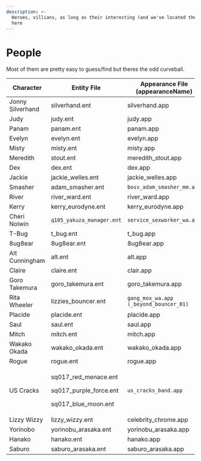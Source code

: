 ```yaml
---
description: >-
  Heroes, villians, as long as their interesting (and we've located them) their
  here
---
```


# People

Most of them are pretty easy to guess/find but theres the odd curveball.



| Character        | Entity File                                                                        | Appearance File (appearanceName)       |
| ---------------- | ---------------------------------------------------------------------------------- | -------------------------------------- |
| Jonny Silverhand | silverhand.ent                                                                     | silverhand.app                         |
| Judy             | judy.ent                                                                           | judy.app                               |
| Panam            | panam.ent                                                                          | panam.app                              |
| Evelyn           | evelyn.ent                                                                         | evelyn.app                             |
| Misty            | misty.ent                                                                          | misty.app                              |
| Meredith         | stout.ent                                                                          | meredith\_stout.app                    |
| Dex              | dex.ent                                                                            | dex.app                                |
| Jackie           | jackie\_welles.ent                                                                 | jackie\_welles.app                     |
| Smasher          | adam\_smasher.ent                                                                  | `boss_adam_smasher_mm.app`             |
| River            | river\_ward.ent                                                                    | river\_ward.app                        |
| Kerry            | kerry\_eurodyne.ent                                                                | kerry\_eurodyne.app                    |
| Cheri Nolwin     | `q105_yakuza_manager.ent`                                                          | `service_sexworker_wa.app`             |
| T-Bug            | t\_bug.ent                                                                         | t\_bug.app                             |
| 8ug8ear          | 8ug8ear.ent                                                                        | 8ug8ear.app                            |
| Alt Cunningham   | alt.ent                                                                            | alt.app                                |
| Claire           | claire.ent                                                                         | clair.app                              |
| Goro Takemura    | goro\_takemura.ent                                                                 | goro\_takemura.app                     |
| Rita Wheeler     | lizzies\_bouncer.ent                                                               | `gang_mox_wa.app (_beyond_bouncer_01)` |
| Placide          | placide.ent                                                                        | placide.app                            |
| Saul             | saul.ent                                                                           | saul.app                               |
| Mitch            | mitch.ent                                                                          | mitch.app                              |
| Wakako Okada     | wakako\_okada.ent                                                                  | wakako\_okada.app                      |
| Rogue            | rogue.ent                                                                          | rogue.app                              |
| US Cracks        | <p>sq017_red_menace.ent</p><p>sq017_purple_force.ent</p><p>sq017_blue_moon.ent</p> | `us_cracks_band.app`                   |
| Lizzy Wizzy      | lizzy\_wizzy.ent                                                                   | celebrity\_chrome.app                  |
| Yorinobo         | yorinobu\_arasaka.ent                                                              | yorinobu\_arasaka.app                  |
| Hanako           | hanako.ent                                                                         | hanako.app                             |
| Saburo           | saburo\_arasaka.ent                                                                | saburo\_arasaka.app                    |

